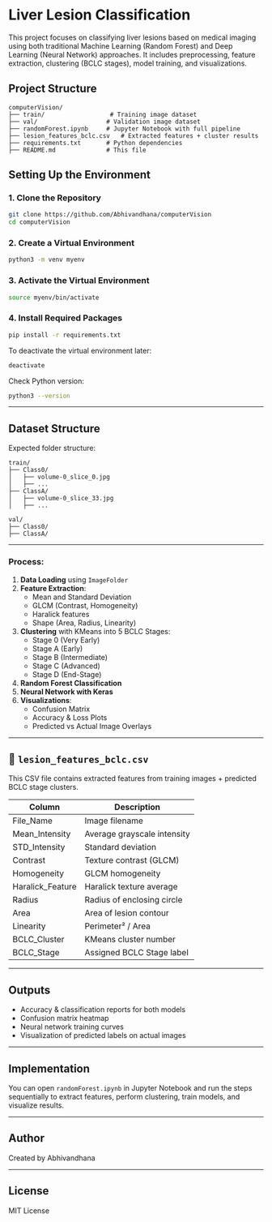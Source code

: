 
# Liver Lesion Classification

This project focuses on classifying liver lesions based on medical imaging using both traditional Machine Learning (Random Forest) and Deep Learning (Neural Network) approaches. It includes preprocessing, feature extraction, clustering (BCLC stages), model training, and visualizations.

## Project Structure
```
computerVision/
├── train/                  # Training image dataset
├── val/                   # Validation image dataset
├── randomForest.ipynb     # Jupyter Notebook with full pipeline
├── lesion_features_bclc.csv   # Extracted features + cluster results
├── requirements.txt       # Python dependencies
├── README.md              # This file
```
## Setting Up the Environment

### 1. Clone the Repository

```bash
git clone https://github.com/Abhivandhana/computerVision
cd computerVision
```

### 2. Create a Virtual Environment

```bash
python3 -m venv myenv
```

### 3. Activate the Virtual Environment

```bash
source myenv/bin/activate
```

### 4. Install Required Packages

```bash
pip install -r requirements.txt
```

To deactivate the virtual environment later:

```bash
deactivate
```

Check Python version:

```bash
python3 --version
```

---

## Dataset Structure

Expected folder structure:

```
train/
├── Class0/
│   ├── volume-0_slice_0.jpg
│   ├── ...
├── ClassA/
│   ├── volume-0_slice_33.jpg
│   ├── ...

val/
├── Class0/
├── ClassA/
```

---

### Process:

1. **Data Loading** using `ImageFolder`
2. **Feature Extraction**:
   - Mean and Standard Deviation
   - GLCM (Contrast, Homogeneity)
   - Haralick features
   - Shape (Area, Radius, Linearity)
3. **Clustering** with KMeans into 5 BCLC Stages:
   - Stage 0 (Very Early)
   - Stage A (Early)
   - Stage B (Intermediate)
   - Stage C (Advanced)
   - Stage D (End-Stage)
4. **Random Forest Classification**
5. **Neural Network with Keras**
6. **Visualizations**:
   - Confusion Matrix
   - Accuracy & Loss Plots
   - Predicted vs Actual Image Overlays

---

## 📄 `lesion_features_bclc.csv`

This CSV file contains extracted features from training images + predicted BCLC stage clusters.

| Column | Description |
|--------|-------------|
| File_Name | Image filename |
| Mean_Intensity | Average grayscale intensity |
| STD_Intensity | Standard deviation |
| Contrast | Texture contrast (GLCM) |
| Homogeneity | GLCM homogeneity |
| Haralick_Feature | Haralick texture average |
| Radius | Radius of enclosing circle |
| Area | Area of lesion contour |
| Linearity | Perimeter² / Area |
| BCLC_Cluster | KMeans cluster number |
| BCLC_Stage | Assigned BCLC Stage label |

---

## Outputs

- Accuracy & classification reports for both models
- Confusion matrix heatmap
- Neural network training curves
- Visualization of predicted labels on actual images

---

## Implementation

You can open `randomForest.ipynb` in Jupyter Notebook and run the steps sequentially to extract features, perform clustering, train models, and visualize results.

---

## Author

Created by Abhivandhana

---

## License

MIT License
